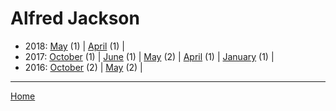 # Alfred Jackson

  * 2018: 
      [May](./alfred-jackson-2018-05.md) (1) | 
      [April](./alfred-jackson-2018-04.md) (1) | 
  * 2017: 
      [October](./alfred-jackson-2017-10.md) (1) | 
      [June](./alfred-jackson-2017-06.md) (1) | 
      [May](./alfred-jackson-2017-05.md) (2) | 
      [April](./alfred-jackson-2017-04.md) (1) | 
      [January](./alfred-jackson-2017-01.md) (1) | 
  * 2016: 
      [October](./alfred-jackson-2016-10.md) (2) | 
      [May](./alfred-jackson-2016-05.md) (2) | 

----

[Home](../)
